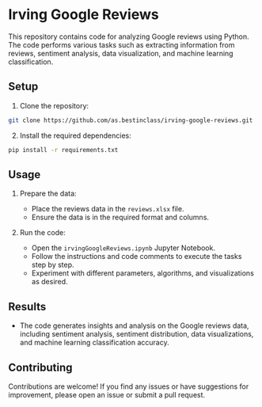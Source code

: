 # Irving Google Reviews

This repository contains code for analyzing Google reviews using Python. The code performs various tasks such as extracting information from reviews, sentiment analysis, data visualization, and machine learning classification.

## Setup

1. Clone the repository:

```bash
git clone https://github.com/as.bestinclass/irving-google-reviews.git
```

2. Install the required dependencies:

```bash
pip install -r requirements.txt
```

## Usage

1. Prepare the data:
   - Place the reviews data in the `reviews.xlsx` file.
   - Ensure the data is in the required format and columns.

2. Run the code:
   - Open the `irvingGoogleReviews.ipynb` Jupyter Notebook.
   - Follow the instructions and code comments to execute the tasks step by step.
   - Experiment with different parameters, algorithms, and visualizations as desired.

## Results

- The code generates insights and analysis on the Google reviews data, including sentiment analysis, sentiment distribution, data visualizations, and machine learning classification accuracy.

## Contributing

Contributions are welcome! If you find any issues or have suggestions for improvement, please open an issue or submit a pull request.
